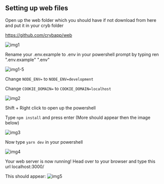 Setting up web files
-

Open up the web folder which you should have if not download from here and put it in your cryb folder

https://github.com/crybapp/web

![img1](https://imgur.com/e9cRdXe)


Rename your .env.example to .env in your powershell prompt by typing ren ".env.example" ".env"

![img1-5](https://i.imgur.com/KIWP2R9.png)

Change `NODE_ENV=` to `NODE_ENV=development`

Change `COOKIE_DOMAIN=` to `COOKIE_DOMAIN=localhost`

![img2](https://i.imgur.com/CZFOqUZ.png)

Shift + Right click to open up the powershell

Type `npm install` and press enter (More should appear then the image below)

![img3](https://i.imgur.com/hUUgurB.png)

Now type `yarn dev` in your powershell

![img4](https://i.imgur.com/sPYvYOn.png)

Your web server is now running! Head over to your browser and type this url localhost:3000/

This should appear: ![img5](https://i.imgur.com/XJUEl9t.png)






